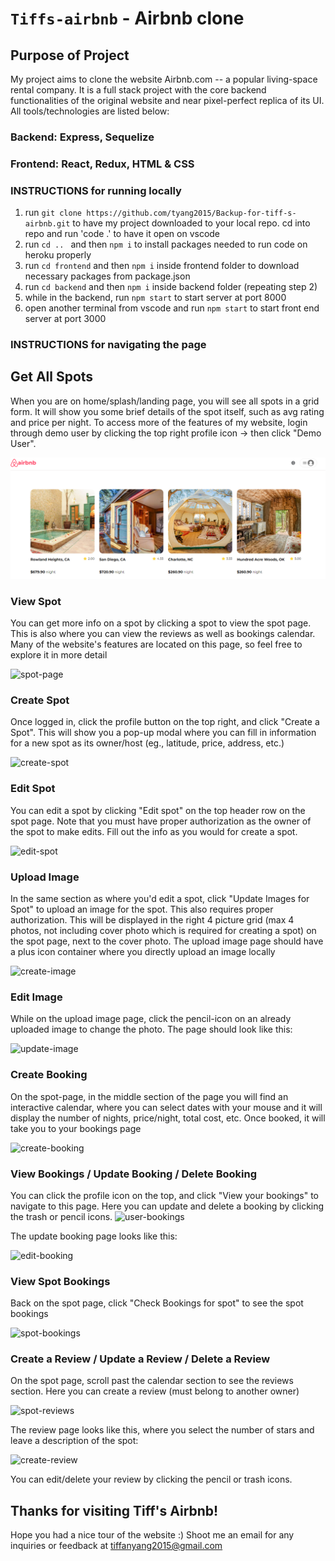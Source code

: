 # `Tiffs-airbnb` - Airbnb clone

## Purpose of Project

My project aims to clone the website Airbnb.com -- a popular living-space rental company. It is a full stack project with the core backend functionalities of the original website and near pixel-perfect replica of its UI. All tools/technologies are listed below:

### Backend: Express, Sequelize
### Frontend: React, Redux, HTML & CSS

### INSTRUCTIONS for running locally

1. run ```git clone https://github.com/tyang2015/Backup-for-tiff-s-airbnb.git``` to have my project downloaded to your local repo. cd into repo and run 'code .' to have it open on vscode
2. run ```cd .. ``` and then ```npm i``` to install packages needed to run code on heroku properly
3. run ```cd frontend``` and then ```npm i``` inside frontend folder to download necessary packages from package.json
4. run ```cd backend``` and then ```npm i``` inside backend folder (repeating step 2)
5. while in the backend, run ```npm start``` to start server at port 8000
6. open another terminal from vscode and run ```npm start``` to start front end server at port 3000

### INSTRUCTIONS for navigating the page
## Get All Spots
When you are on home/splash/landing page, you will see all spots in a grid form. It will show you some brief details of the spot itself, such as avg rating and price per night. To access more of the features of my website, login through demo user by clicking the top right profile icon -> then click "Demo User".

![spots-images](./images/get-spots.png)

### View Spot
You can get more info on a spot by clicking a spot to view the spot page. This is also where you can view the reviews as well as bookings calendar. Many of the website's features are located on this page, so feel free to explore it in more detail

![spot-page](./images/get-spot-page.png)

### Create Spot
Once logged in, click the profile button on the top right, and click "Create a Spot". This will show you a pop-up modal where you can fill in information for a new spot as its owner/host (eg., latitude, price, address, etc.)

![create-spot](./images/create-spot.png)

### Edit Spot
You can edit a spot by clicking "Edit spot" on the top header row on the spot page. Note that you must have proper authorization as the owner of the spot to make edits. Fill out the info as you would for create a spot.

![edit-spot](./images/edit-spot.png)

### Upload Image
In the same section as where you'd edit a spot, click "Update Images for Spot" to upload an image for the spot. This also requires proper authorization. This will be displayed in the right 4 picture grid (max 4 photos, not including cover photo which is required for creating a spot) on the spot page, next to the cover photo. The upload image page should have a plus icon container where you directly upload an image locally

![create-image](./images/create-image.png)


### Edit Image
While on the upload image page, click the pencil-icon on an already uploaded image to change the photo. The page should look like this: 

![update-image](./images/update-image.png)

### Create Booking
On the spot-page, in the middle section of the page you will find an interactive calendar, where you can select dates with your mouse and it will display the number of nights, price/night, total cost, etc. Once booked, it will take you to your bookings page

![create-booking](./images/create-booking.png)

### View Bookings / Update Booking / Delete Booking
You can click the profile icon on the top, and click "View your bookings" to navigate to this page. Here you can update and delete a booking by clicking the trash or pencil icons.
![user-bookings](./images/userbookings.png)

The update booking page looks like this: 

![edit-booking](./images/edit-booking.png)

### View Spot Bookings
Back on the spot page, click "Check Bookings for spot" to see the spot bookings

![spot-bookings](./images/spot-bookings.png)


### Create a Review / Update a Review / Delete a Review
On the spot page, scroll past the calendar section to see the reviews section. Here you can create a review (must belong to another owner)

![spot-reviews](./images/edit-review.png)

The review page looks like this, where you select the number of stars and leave a description of the spot: 

![create-review](./images/create-review.png)

You can edit/delete your review by clicking the pencil or trash icons.

## Thanks for visiting Tiff's Airbnb!
Hope you had a nice tour of the website :) Shoot me an email for any inquiries or feedback at tiffanyang2015@gmail.com

